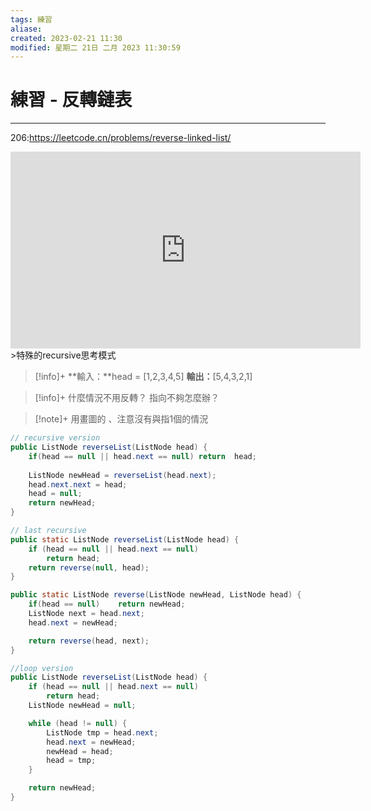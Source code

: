 ```yaml
---
tags: 練習
aliase: 
created: 2023-02-21 11:30
modified: 星期二 21日 二月 2023 11:30:59
---
```


# 練習 - 反轉鏈表
***
206:https://leetcode.cn/problems/reverse-linked-list/


<iframe width="560" height="315" src="https://www.youtube.com/embed/6hAgio5VdmM?start=1401" title="YouTube video player" frameborder="0" allow="accelerometer; autoplay; clipboard-write; encrypted-media; gyroscope; picture-in-picture; web-share" allowfullscreen></iframe>
>特殊的recursive思考模式

>[!info]+
>**輸入：**head = [1,2,3,4,5]
**輸出：**[5,4,3,2,1]

>[!info]+
>什麼情況不用反轉？ 指向不夠怎麼辦？

>[!note]+
>用畫圖的 、注意沒有與指1個的情況


```java
// recursive version
public ListNode reverseList(ListNode head) {
	if(head == null || head.next == null) return  head;
	
	ListNode newHead = reverseList(head.next);
	head.next.next = head;
	head = null;
	return newHead;
}
```


```java
// last recursive
public static ListNode reverseList(ListNode head) {
	if (head == null || head.next == null)
		return head;
	return reverse(null, head);
}

public static ListNode reverse(ListNode newHead, ListNode head) {
	if(head == null)	return newHead;
	ListNode next = head.next;
	head.next = newHead;

	return reverse(head, next);
}
```


```java
//loop version
public ListNode reverseList(ListNode head) {
	if (head == null || head.next == null)
		return head;
	ListNode newHead = null;

	while (head != null) {
		ListNode tmp = head.next;
		head.next = newHead;
		newHead = head;
		head = tmp;
	}

	return newHead;
}
```

